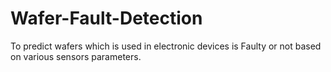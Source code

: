 # Wafer-Fault-Detection
To predict wafers which is used in electronic devices is Faulty or not based on various sensors parameters.
